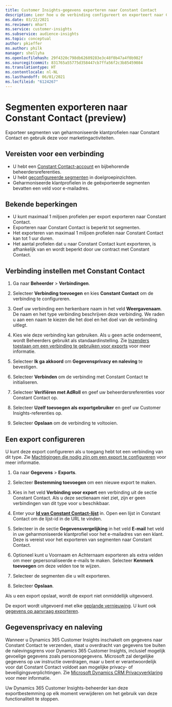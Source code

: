 ```yaml
---
title: Customer Insights-gegevens exporteren naar Constant Contact
description: Leer hoe u de verbinding configureert en exporteert naar Constant Contact.
ms.date: 03/22/2021
ms.reviewer: mhart
ms.service: customer-insights
ms.subservice: audience-insights
ms.topic: conceptual
author: pkieffer
ms.author: philk
manager: shellyha
ms.openlocfilehash: 29f4320c798db62609283e3c48f0b47a4f0b982f
ms.sourcegitcommit: 831765a55775d358447cb7ffa56f2c3b85459084
ms.translationtype: HT
ms.contentlocale: nl-NL
ms.lasthandoff: 06/01/2021
ms.locfileid: "6124267"
---
```

# <a name="export-segments-to-constant-contact-preview"></a>Segmenten exporteren naar Constant Contact (preview)

Exporteer segmenten van geharmoniseerde klantprofielen naar Constant Contact en gebruik deze voor marketingactiviteiten. 

## <a name="prerequisites-for-a-connection"></a>Vereisten voor een verbinding

-   U hebt een [Constant Contact-account](https://www.constantcontact.com/account-home) en bijbehorende beheerdersreferenties.
-   U hebt [geconfigureerde segmenten](segments.md) in doelgroepinzichten.
-   Geharmoniseerde klantprofielen in de geëxporteerde segmenten bevatten een veld voor e-mailadres.

## <a name="known-limitations"></a>Bekende beperkingen

- U kunt maximaal 1 miljoen profielen per export exporteren naar Constant Contact.
- Exporteren naar Constant Contact is beperkt tot segmenten.
- Het exporteren van maximaal 1 miljoen profielen naar Constant Contact kan tot 1 uur duren. 
- Het aantal profielen dat u naar Constant Contact kunt exporteren, is afhankelijk van en wordt beperkt door uw contract met Constant Contact.

## <a name="set-up-connection-to-constant-contact"></a>Verbinding instellen met Constant Contact

1. Ga naar **Beheerder** > **Verbindingen**.

1. Selecteer **Verbinding toevoegen** en kies **Constant Contact** om de verbinding te configureren.

1. Geef uw verbinding een herkenbare naam in het veld **Weergavenaam**. De naam en het type verbinding beschrijven deze verbinding. We raden u aan een naam te kiezen die het doel en het doel van de verbinding uitlegt.

1. Kies wie deze verbinding kan gebruiken. Als u geen actie onderneemt, wordt Beheerders gebruikt als standaardinstelling. Zie [Inzenders toestaan om een verbinding te gebruiken voor exports](connections.md#allow-contributors-to-use-a-connection-for-exports) voor meer informatie.

1. Selecteer **Ik ga akkoord** om **Gegevensprivacy en naleving** te bevestigen.

1. Selecteer **Verbinden** om de verbinding met Constant Contact te initialiseren.

1. Selecteer **Verifiëren met AdRoll** en geef uw beheerdersreferenties voor Constant Contact op. 

1. Selecteer **Uzelf toevoegen als exportgebruiker** en geef uw Customer Insights-referenties op.

1. Selecteer **Opslaan** om de verbinding te voltooien.

## <a name="configure-an-export"></a>Een export configureren

U kunt deze export configureren als u toegang hebt tot een verbinding van dit type. Zie [Machtigingen die nodig zijn om een export te configureren](export-destinations.md#set-up-a-new-export) voor meer informatie.

1. Ga naar **Gegevens** > **Exports**.

1. Selecteer **Bestemming toevoegen** om een nieuwe export te maken.

1. Kies in het veld **Verbinding voor export** een verbinding uit de sectie Constant Contact. Als u deze sectienaam niet ziet, zijn er geen verbindingen van dit type voor u beschikbaar.

1. Enter your [**Id van Constant Contact-lijst**](https://app.constantcontact.com/pages/contacts/ui#lists) in. Open een lijst in Constant Contact om de lijst-id in de URL te vinden.

1. Selecteer in de sectie **Gegevensvergelijking** in het veld **E-mail** het veld in uw geharmoniseerde klantprofiel voor het e-mailadres van een klant. Deze is vereist voor het exporteren van segmenten naar Constant Contact.

1. Optioneel kunt u Voornaam en Achternaam exporteren als extra velden om meer gepersonaliseerde e-mails te maken. Selecteer **Kenmerk toevoegen** om deze velden toe te wijzen.

1. Selecteer de segmenten die u wilt exporteren.

1. Selecteer **Opslaan**.

Als u een export opslaat, wordt de export niet onmiddellijk uitgevoerd.

De export wordt uitgevoerd met elke [geplande vernieuwing](system.md#schedule-tab). U kunt ook [gegevens op aanvraag exporteren](export-destinations.md#run-exports-on-demand). 


## <a name="data-privacy-and-compliance"></a>Gegevensprivacy en naleving

Wanneer u Dynamics 365 Customer Insights inschakelt om gegevens naar Constant Contact te verzenden, staat u overdracht van gegevens toe buiten de nalevingsgrens voor Dynamics 365 Customer Insights, inclusief mogelijk gevoelige gegevens zoals persoonsgegevens. Microsoft zal dergelijke gegevens op uw instructie overdragen, maar u bent er verantwoordelijk voor dat Constant Contact voldoet aan mogelijke privacy- of beveiligingsverplichtingen. Zie [Microsoft Dynamics CRM Privacyverklaring](https://go.microsoft.com/fwlink/?linkid=396732) voor meer informatie.

Uw Dynamics 365 Customer Insights-beheerder kan deze exportbestemming op elk moment verwijderen om het gebruik van deze functionaliteit te stoppen.
